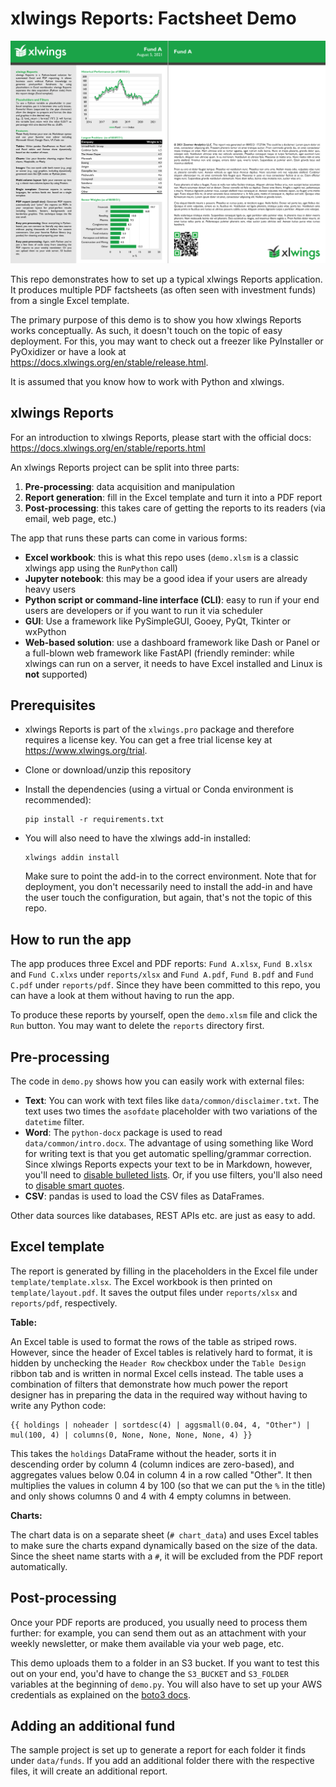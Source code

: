 # xlwings Reports: Factsheet Demo

![](factsheet_screenshot.png)

This repo demonstrates how to set up a typical xlwings Reports application. It produces multiple PDF factsheets (as often seen with investment funds) from a single Excel template.

The primary purpose of this demo is to show you how xlwings Reports works conceptually. As such, it doesn't touch on the topic of easy deployment. For this, you may want to check out a freezer like PyInstaller or PyOxidizer or have a look at https://docs.xlwings.org/en/stable/release.html.

It is assumed that you know how to work with Python and xlwings.

## xlwings Reports

For an introduction to xlwings Reports, please start with the official docs: https://docs.xlwings.org/en/stable/reports.html

An xlwings Reports project can be split into three parts:

1. **Pre-processing**: data acquisition and manipulation
2. **Report generation**: fill in the Excel template and turn it into a PDF report
3. **Post-processing**: this takes care of getting the reports to its readers (via email, web page, etc.)

The app that runs these parts can come in various forms:

* **Excel workbook**: this is what this repo uses (`demo.xlsm` is a classic xlwings app using the `RunPython` call)
* **Jupyter notebook**: this may be a good idea if your users are already heavy users
* **Python script or command-line interface (CLI)**: easy to run if your end users are developers or if you want to run it via scheduler
* **GUI**: Use a framework like PySimpleGUI, Gooey, PyQt, Tkinter or wxPython
* **Web-based solution**: use a dashboard framework like Dash or Panel or a full-blown web framework like FastAPI (friendly reminder: while xlwings can run on a server, it needs to have Excel installed and Linux is **not** supported)

## Prerequisites

* xlwings Reports is part of the `xlwings.pro` package and therefore requires a license key. You can get a free trial license key at https://www.xlwings.org/trial.

* Clone or download/unzip this repository

* Install the dependencies (using a virtual or Conda environment is recommended):

  ```
  pip install -r requirements.txt
  ```

* You will also need to have the xlwings add-in installed:

  ```
  xlwings addin install
  ```

  Make sure to point the add-in to the correct environment. Note that for deployment, you don't necessarily need to install the add-in and have the user touch the configuration, but again, that's not the topic of this repo.

## How to run the app

The app produces three Excel and PDF reports: `Fund A.xlsx`, `Fund B.xlsx` and `Fund C.xlxs` under `reports/xlsx` and `Fund A.pdf`, `Fund B.pdf` and `Fund C.pdf` under `reports/pdf`. Since they have been committed to this repo, you can have a look at them without having to run the app.

To produce these reports by yourself, open the `demo.xlsm` file and click the `Run` button. You may want to delete the `reports` directory first.

## Pre-processing

The code in `demo.py` shows how you can easily work with external files:

* **Text**: You can work with text files like `data/common/disclaimer.txt`. The text uses two times the `asofdate` placeholder with two variations of the `datetime` filter.
* **Word**: The `python-docx` package is used to read `data/common/intro.docx`. The advantage of using something like Word for writing text is that you get automatic spelling/grammar correction. Since xlwings Reports expects your text to be in Markdown, however, you'll need to [disable bulleted lists](https://support.microsoft.com/en-us/office/turn-on-or-off-automatic-bullets-or-numbering-ac3d9d00-0bb6-4421-92a6-f73e564ce71e). Or, if you use filters, you'll also need to [disable smart quotes](https://support.microsoft.com/en-us/office/smart-quotes-in-word-702fc92e-b723-4e3d-b2cc-71dedaf2f343). 
* **CSV**: pandas is used to load the CSV files as DataFrames.

Other data sources like databases, REST APIs etc. are just as easy to add.

## Excel template

The report is generated by filling in the placeholders in the Excel file under `template/template.xlsx`. The Excel workbook is then printed on `template/layout.pdf`. It saves the output files under `reports/xlsx` and `reports/pdf`, respectively.

**Table:**

An Excel table is used to format the rows of the table as striped rows. However, since the header of Excel tables is relatively hard to format, it is hidden by unchecking the `Header Row` checkbox under the `Table Design` ribbon tab and is written in normal Excel cells instead. The table uses a combination of filters that demonstrate how much power the report designer has in preparing the data in the required way without having to write any Python code:

```
{{ holdings | noheader | sortdesc(4) | aggsmall(0.04, 4, "Other") | mul(100, 4) | columns(0, None, None, None, None, 4) }}
```

This takes the `holdings` DataFrame without the header, sorts it in descending order by column 4 (column indices are zero-based), and aggregates values below 0.04 in column 4 in a row called "Other". It then multiplies the values in column 4 by 100 (so that we can put the `%` in the title) and only shows columns 0 and 4 with 4 empty columns in between.

**Charts:**

The chart data is on a separate sheet (`# chart_data`) and uses Excel tables to make sure the charts expand dynamically based on the size of the data. Since the sheet name starts with a `#`, it will be excluded from the PDF report automatically.

## Post-processing

Once your PDF reports are produced, you usually need to process them further: for example, you can send them out as an attachment with your weekly newsletter, or make them available via your web page, etc.

This demo uploads them to a folder in an S3 bucket. If you want to test this out on your end, you'd have to change the `S3_BUCKET` and `S3_FOLDER` variables at the beginning of `demo.py`. You will also have to set up your AWS credentials as explained on the [boto3 docs](https://boto3.amazonaws.com/v1/documentation/api/latest/guide/quickstart.html#configuration).

## Adding an additional fund

The sample project is set up to generate a report for each folder it finds under `data/funds`. If you add an additional folder there with the respective files, it will create an additional report.
